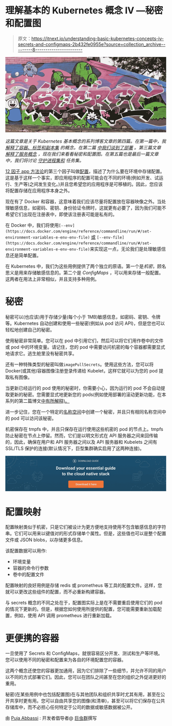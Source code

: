 # 理解基本的 Kubernetes 概念 IV —秘密和配置图

> 原文：<https://itnext.io/understanding-basic-kubernetes-concepts-iv-secrets-and-configmaps-2b432fe0955e?source=collection_archive---------8----------------------->

[![](img/709ff578dcee9b0fb7653f64e2685e87.png)](http://www.giantswarm.io)

*这篇文章是关于 Kubernetes 基本概念的系列博客文章的第四篇。在第一篇中，我* [*解释了容器、标签和副本集*](https://blog.giantswarm.io/understanding-basic-kubernetes-concepts-i-introduction-to-pods-labels-replicas/) *的概念。在第二篇* [*中我们谈到了部署*](https://blog.giantswarm.io/understanding-basic-kubernetes-concepts-using-deployments-manage-services-declaratively/) *。第三篇文章* [*解释了服务概念*](https://blog.giantswarm.io/basic-kubernetes-concepts-iii-services-give-abstraction/) *，现在我们来看看秘密和配置图。在第五篇也是最后一篇文章中，我们将讨论* [*守护进程集和*](https://blog.giantswarm.io/understanding-basic-kubernetes-concepts-v-daemon-sets-and-jobs/) *任务集。*

[12 因子 app 方法论](http://12factor.net/)的第三个因子叫做[配置](http://12factor.net/config)，描述了为什么要在环境中存储配置。这是基于这样一个事实，即应用程序的配置可能会在不同的环境(例如开发、试运行、生产等)之间发生变化。)并且您希望您的应用程序是可移植的。因此，您应该将配置存储在应用程序本身之外。

现在有了 Docker 和容器，这意味着我们应该尽量将配置放在容器映像之外。当处理敏感信息，如密码、密钥、身份验证令牌时，这就更有必要了，因为我们可能不希望它们出现在注册表中，即使该注册表可能是私有的。

在 Docker 中，我们将使用`[--env](https://docs.docker.com/engine/reference/commandline/run/#/set-environment-variables-e-env-env-file)` [或](https://docs.docker.com/engine/reference/commandline/run/#/set-environment-variables-e-env-env-file) `[--env-file](https://docs.docker.com/engine/reference/commandline/run/#/set-environment-variables-e-env-env-file)`来实现这一点，无论我们是处理敏感信息还是简单配置。

在 Kubernetes 中，我们为这些用例提供了两个独立的原语。第一个是*机密*，顾名思义是用来存储敏感信息的。第二个是 *ConfigMaps* ，可以用来存储一般配置。这两者在用法上非常相似，并且支持多种用例。

# 秘密

秘密可以(也应该)用于存储少量(每个小于 1MB)敏感信息，如密码、密钥、令牌等。Kubernetes 自动创建和使用一些秘密(例如从 pod 访问 API)，但是您也可以轻松地创建自己的秘密。

使用秘密非常简单。您可以在 pod 中引用它们，然后可以将它们用作卷中的文件或 pod 中的环境变量。请记住，您的 pod 中需要访问机密的每个容器都需要显式地请求它。逃生舱里没有秘密共享。

还有一种特殊类型的秘密叫做`imagePullSecrets`。使用这些方法，您可以将 Docker(或其他)容器图像注册登录传递给 Kubelet，这样它就可以为您的 pod 提取私有图像。

当更新已经运行的 pod 使用的秘密时，你需要小心，因为运行的 pod 不会自动提取更新的秘密。您需要显式地更新您的 pods(例如使用部署的滚动更新功能，在本系列的第二篇博文[中有所解释)。](https://blog.giantswarm.io/understanding-basic-kubernetes-concepts-using-deployments-manage-services-declaratively/)

进一步记住，您在一个特定的[名称空间](http://kubernetes.io/docs/user-guide/namespaces/)中创建一个秘密，并且只有相同名称空间中的 pod 可以访问该秘密。

机密保存在 tmpfs 中，并且只保存在运行使用这些机密的 pod 的节点上。tmpfs 防止秘密在节点上停留。然而，它们是以明文形式在 API 服务器之间来回传输的，因此，确保在用户和 API 服务器之间以及 API 服务器和 Kubelets 之间有 SSL/TLS 保护的连接(默认情况下，巨型集群确实启用了这两种连接)。

[![](img/ec78d626efca5f8e8f4e49558b780d20.png)](https://www.giantswarm.io/guide-cloud-native-stack?utm_campaign=Blog%20CTA%20Conversion&utm_source=Cloud%20native%20stack%20guide_Blog&utm_medium=Blog%20CTA&utm_term=cloud%20native%20stack%20guide)

# 配置映射

配置映射类似于机密，只是它们被设计为更方便地支持使用不包含敏感信息的字符串。它们可以用来以键值对的形式存储单个属性。但是，这些值也可以是整个配置文件或 JSON blobs，以存储更多信息。

该配置数据可以用作:

*   环境变量
*   容器的命令行参数
*   卷中的配置文件

配置映射的良好用例是存储 redis 或 prometheus 等工具的配置文件。这样，您就可以更改这些组件的配置，而不必重新构建容器。

与 secrets 概念的不同之处在于，配置图实际上是在不需要重启使用它们的 pod 的情况下更新的。但是，根据您如何使用所提供的配置，您可能需要重新加载配置，例如，使用 API 调用 prometheus 进行重新加载。

# 更便携的容器

一旦使用了 Secrets 和 ConfigMaps，就很容易区分开发、测试和生产等环境。您可以使用不同的秘密和配置来为各自的环境配置您的容器。

这两个概念还使您的容器更加通用，因为它们排除了一些细节，并允许不同的用户以不同的方式部署它们。因此，您可以在团队之间甚至在您的组织之外促进更好的重用。

秘密(在某些用例中也包括配置图)在与其他团队和组织共享时尤其有用，甚至在公开共享时更有用。您可以自由共享您的图像(和清单)，甚至可以将它们保存在公共存储库中，而不必担心任何特定于公司的数据或敏感数据被公开。

由 [Puja Abbassi](https://twitter.com/puja108) : 开发者倡导者@ [巨虫群](https://twitter.com/giantswarm)撰写